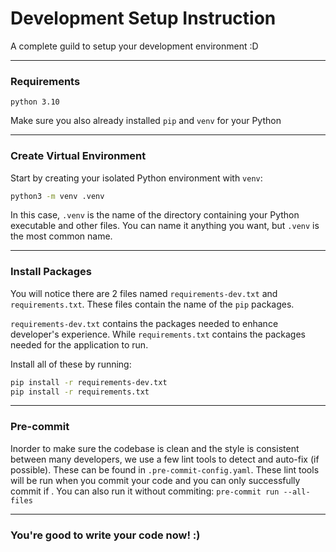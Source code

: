 # Development Setup Instruction

A complete guild to setup your development environment :D

---

### Requirements

`python 3.10`

Make sure you also already installed `pip` and `venv` for your Python

---

### Create Virtual Environment

Start by creating your isolated Python environment with `venv`:

```bash
python3 -m venv .venv
```
In this case, `.venv` is the name of the directory containing your Python executable and other files. You can name it anything you want, but `.venv` is the most common name.

---

### Install Packages

You will notice there are 2 files named `requirements-dev.txt` and `requirements.txt`. These files contain the name of the `pip` packages.

`requirements-dev.txt` contains the packages needed to enhance developer's experience. While `requirements.txt` contains the packages needed for the application to run.

Install all of these by running:

```bash
pip install -r requirements-dev.txt
pip install -r requirements.txt
```

---

### Pre-commit

Inorder to make sure the codebase is clean and the style is consistent between many developers, we use a few lint tools to detect and auto-fix (if possible). These can be found in `.pre-commit-config.yaml`.
These lint tools will be run when you commit your code and you can only successfully commit if . You can also run it without commiting: `pre-commit run --all-files`

---

### You're good to write your code now! :)
